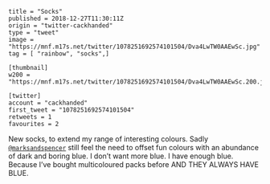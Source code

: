 ```
title = "Socks"
published = 2018-12-27T11:30:11Z
origin = "twitter-cackhanded"
type = "tweet"
image = "https://mnf.m17s.net/twitter/1078251692574101504/Dva4LwTW0AAEwSc.jpg"
tag = [ "rainbow", "socks",]

[thumbnail]
w200 = "https://mnf.m17s.net/twitter/1078251692574101504/Dva4LwTW0AAEwSc.200.jpg"

[twitter]
account = "cackhanded"
first_tweet = "1078251692574101504"
retweets = 1
favourites = 2
```

New socks, to extend my range of interesting colours. Sadly [`@marksandspencer`](https://twitter.com/marksandspencer) still feel the need to offset fun colours with an abundance of dark and boring blue. I don’t want more blue. I have enough blue. Because I’ve bought multicoloured packs before AND THEY ALWAYS HAVE BLUE.

<p class='image'><img src='https://mnf.m17s.net/twitter/1078251692574101504/Dva4LwTW0AAEwSc.jpg' alt=''></p>

